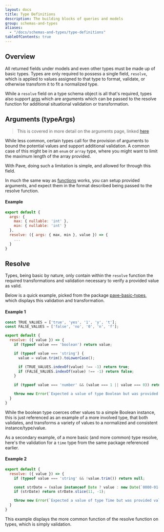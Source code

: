 ```yaml
---
layout: docs
title: Type Definitions
description: The building blocks of queries and models
group: schemas-and-types
aliases:
  - "/docs/schemas-and-types/type-definitions"
tableOfContents: true
---
```


## Overview

All returned fields under models and even other types must be made up of basic types. Types are only required to possess a single field, `resolve`, which is applied to values assigned to that type to format, validate, or otherwise transform it to fit a normalized type.

While a `resolve` field on a type schema object is all that's required, types also support [args](/docs/schemas-and-types/arguments) which are arguments which can be passed to the resolve function for additional situational validation or transformation.

## Arguments (typeArgs)

> This is covered in more detail on the arguments page, linked [here](/docs/schemas-and-types/arguments)

While less common, certain types call for the provision of arguments to bound the potential values and support additional validation. A common case of this might be in an `enum` or `array` type, where you might want to limit the maximum length of the array provided.

With Pave, doing such a limitation is simple, and allowed for through this field.

In much the same way as [functions](/docs/schemas-and-types/functions) works, you can setup provided arguments, and expect them in the format described being passed to the resolve function.

#### Example

```js
export default {
  args: {
    max: { nullable: 'int' },
    min: { nullable: 'int' }
  },
  resolve: ({ args: { max, min }, value }) => {
    ...
  }
}
```

## Resolve

Types, being basic by nature, only contain within the `resolve` function the required transformations and validation necessary to verify a provided value as valid.

Below is a quick example, picked from the package [pave-basic-types](/docs/extra-packages/#pave-basic-types), which displays this validation and transformation.

#### Example 1

```js
const TRUE_VALUES = ['true', 'yes', '1', 'y', 't'];
const FALSE_VALUES = ['false', 'no', '0', 'n', 'f'];

export default {
  resolve: ({ value }) => {
    if (typeof value === 'boolean') return value;

    if (typeof value === 'string') {
      value = value.trim().toLowerCase();

      if (TRUE_VALUES.indexOf(value) !== -1) return true;
      if (FALSE_VALUES.indexOf(value) !== -1) return false;
    }
    
    if (typeof value === 'number' && (value === 1 || value === 0)) return value === 1; 

    throw new Error(`Expected a value of type Boolean but was provided value ${JSON.stringify(value)}`);
  }
}
```

While the boolean type coerces other values to a simple Boolean instance, this is just referenced as an example of a more involved type, that both validates, and transforms a variety of values to a normalized and consistent instance/type/value.

As a secondary example, of a more basic (and more common) type resolve, here's the validation for a `time` type from the same package referenced earlier.

#### Example 2

```js
export default {
  resolve: ({ value }) => {
    if (typeof value === 'string' && !value.trim()) return null;

    const strDate = (value instanceof Date ? value : new Date(`0000-01-01T${value}`)).toJSON();
    if (strDate) return strDate.slice(11, -1);

    throw new Error(`Expected a value of type Time but was provided value ${JSON.stringify(value)}`);
  }
}
```

This example displays the more common function of the resolve function on types, which is simply validation.